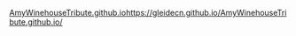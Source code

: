 [AmyWinehouseTribute.github.io](https://gleidecn.github.io/AmyWinehouseTribute.github.io/)https://gleidecn.github.io/AmyWinehouseTribute.github.io/
